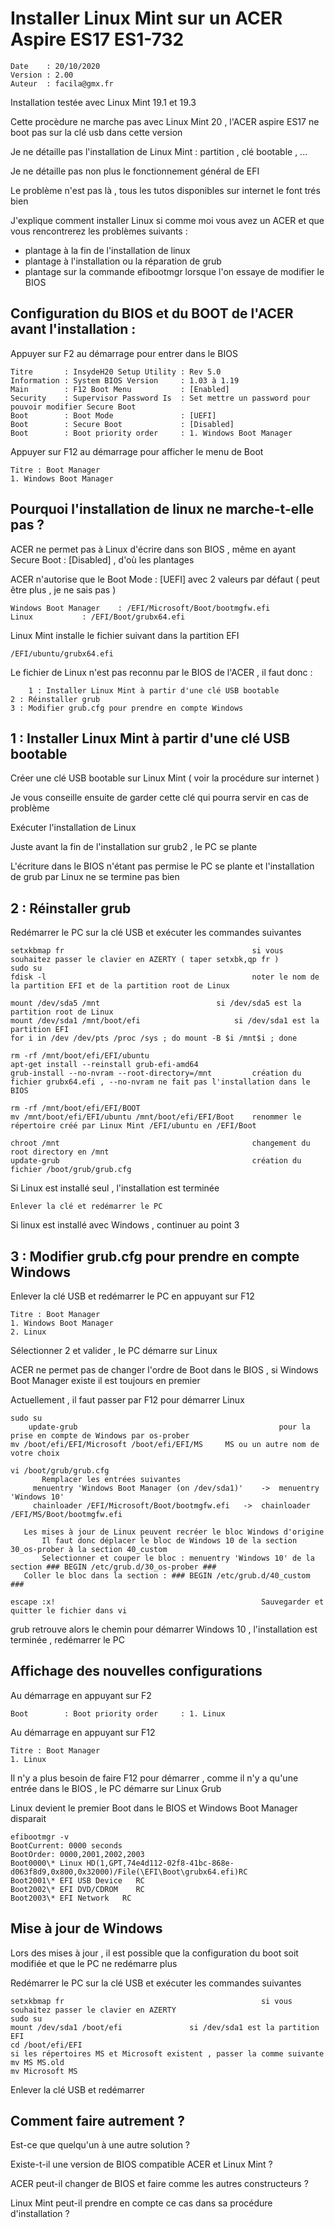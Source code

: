 # Installer Linux Mint sur un ACER Aspire ES17 ES1-732

	Date    : 20/10/2020
	Version : 2.00
	Auteur  : facila@gmx.fr

Installation testée avec Linux Mint 19.1 et 19.3

Cette procèdure ne marche pas avec Linux Mint 20 , l'ACER aspire ES17 ne boot pas sur la clé usb dans cette version

Je ne détaille pas l'installation de Linux Mint : partition , clé bootable , ... 

Je ne détaille pas non plus le fonctionnement général de EFI

Le problème n'est pas là , tous les tutos disponibles sur internet le font trés bien

J'explique comment installer Linux si comme moi vous avez un ACER et que vous rencontrerez les problèmes suivants :

- plantage à la fin de l'installation de linux
- plantage à l'installation ou la réparation de grub
- plantage sur la commande efibootmgr lorsque l'on essaye de modifier le BIOS

## Configuration du BIOS et du BOOT de l'ACER avant l'installation :

Appuyer sur F2 au démarrage pour entrer dans le BIOS

	Titre       : InsydeH20 Setup Utility : Rev 5.0
	Information : System BIOS Version     : 1.03 à 1.19
	Main        : F12 Boot Menu           : [Enabled]
	Security    : Supervisor Password Is  : Set	mettre un password pour pouvoir modifier Secure Boot
	Boot        : Boot Mode               : [UEFI]
	Boot        : Secure Boot             : [Disabled]
	Boot        : Boot priority order     : 1. Windows Boot Manager

Appuyer sur F12 au démarrage pour afficher le menu de Boot

	Titre : Boot Manager
	1. Windows Boot Manager
	
## Pourquoi l'installation de linux ne marche-t-elle pas ?

ACER ne permet pas à Linux d'écrire dans son BIOS , même en ayant Secure Boot : [Disabled] , d'où les plantages

ACER n'autorise que le Boot Mode : [UEFI] avec 2 valeurs par défaut ( peut être plus , je ne sais pas )

	Windows Boot Manager 	: /EFI/Microsoft/Boot/bootmgfw.efi
	Linux			: /EFI/Boot/grubx64.efi

Linux Mint installe le fichier suivant dans la partition EFI

	/EFI/ubuntu/grubx64.efi

Le fichier de Linux n'est pas reconnu par le BIOS de l'ACER , il faut donc :

        1 : Installer Linux Mint à partir d'une clé USB bootable
	2 : Réinstaller grub
	3 : Modifier grub.cfg pour prendre en compte Windows
        	
## 1 : Installer Linux Mint à partir d'une clé USB bootable

Créer une clé USB bootable sur Linux Mint ( voir la procédure sur internet )

Je vous conseille ensuite de garder cette clé qui pourra servir en cas de problème

Exécuter l'installation de Linux

Juste avant la fin de l'installation sur grub2 , le PC se plante

L'écriture dans le BIOS n'étant pas permise le PC se plante et l'installation de grub par Linux ne se termine pas bien

## 2 : Réinstaller grub

Redémarrer le PC sur la clé USB et exécuter les commandes suivantes

	setxkbmap fr                                          si vous souhaitez passer le clavier en AZERTY ( taper setxbk,qp fr )
	sudo su
	fdisk -l                                              noter le nom de la partition EFI et de la partition root de Linux
	
	mount /dev/sda5 /mnt    		              si /dev/sda5 est la partition root de Linux
	mount /dev/sda1 /mnt/boot/efi		    	      si /dev/sda1 est la partition EFI
	for i in /dev /dev/pts /proc /sys ; do mount -B $i /mnt$i ; done
	
	rm -rf /mnt/boot/efi/EFI/ubuntu
	apt-get install --reinstall grub-efi-amd64
	grub-install --no-nvram --root-directory=/mnt         création du fichier grubx64.efi , --no-nvram ne fait pas l'installation dans le BIOS
	
	rm -rf /mnt/boot/efi/EFI/BOOT
	mv /mnt/boot/efi/EFI/ubuntu /mnt/boot/efi/EFI/Boot    renommer le répertoire créé par Linux Mint /EFI/ubuntu en /EFI/Boot
	
	chroot /mnt                                           changement du root directory en /mnt
	update-grub                                           création du fichier /boot/grub/grub.cfg
	
Si Linux est installé seul , l'installation est terminée

	Enlever la clé et redémarrer le PC
        
Si linux est installé avec Windows , continuer au point 3
	
## 3 : Modifier grub.cfg pour prendre en compte Windows

Enlever la clé USB et redémarrer le PC en appuyant sur F12

	Titre : Boot Manager
	1. Windows Boot Manager
	2. Linux

Sélectionner 2 et valider , le PC démarre sur Linux

ACER ne permet pas de changer l'ordre de Boot dans le BIOS , si Windows Boot Manager existe il est toujours en premier

Actuellement , il faut passer par F12 pour démarrer Linux

	sudo su
        update-grub                                             pour la prise en compte de Windows par os-prober
	mv /boot/efi/EFI/Microsoft /boot/efi/EFI/MS	 	MS ou un autre nom de votre choix

	vi /boot/grub/grub.cfg
           Remplacer les entrées suivantes
	     menuentry 'Windows Boot Manager (on /dev/sda1)' 	->	menuentry 'Windows 10'
	     chainloader /EFI/Microsoft/Boot/bootmgfw.efi	->	chainloader /EFI/MS/Boot/bootmgfw.efi

	   Les mises à jour de Linux peuvent recréer le bloc Windows d'origine
           Il faut donc déplacer le bloc de Windows 10 de la section 30_os-prober à la section 40_custom
           Selectionner et couper le bloc : menuentry 'Windows 10' de la section ### BEGIN /etc/grub.d/30_os-prober ###
  	   Coller le bloc dans la section : ### BEGIN /etc/grub.d/40_custom ###
	
	escape :x!                                              Sauvegarder et quitter le fichier dans vi

grub retrouve alors le chemin pour démarrer Windows 10 , l'installation est terminée , redémarrer le PC

## Affichage des nouvelles configurations

Au démarrage en appuyant sur F2

	Boot        : Boot priority order     : 1. Linux

Au démarrage en appuyant sur F12

	Titre : Boot Manager
	1. Linux
	
Il n'y a plus besoin de faire F12 pour démarrer , comme il n'y a qu'une entrée dans le BIOS , le PC démarre sur Linux Grub

Linux devient le premier Boot dans le BIOS et Windows Boot Manager disparait

	efibootmgr -v
	BootCurrent: 0000 seconds
	BootOrder: 0000,2001,2002,2003
	Boot0000\* Linux HD(1,GPT,74e4d112-02f8-41bc-868e-d063f8d9,0x800,0x32000)/File(\EFI\Boot\grubx64.efi)RC
	Boot2001\* EFI USB Device	RC
	Boot2002\* EFI DVD/CDROM	RC
	Boot2003\* EFI Network	 RC
	
## Mise à jour de Windows

Lors des mises à jour , il est possible que la configuration du boot soit modifiée et que le PC ne redémarre plus

Redémarrer le PC sur la clé USB et exécuter les commandes suivantes

	setxkbmap fr                                            si vous souhaitez passer le clavier en AZERTY
	sudo su
	mount /dev/sda1 /boot/efi				si /dev/sda1 est la partition EFI
	cd /boot/efi/EFI
	si les répertoires MS et Microsoft existent , passer la comme suivante
	mv MS MS.old
	mv Microsoft MS
	
Enlever la clé USB et redémarrer

## Comment faire autrement ?

Est-ce que quelqu'un à une autre solution ?

Existe-t-il une version de BIOS compatible ACER et Linux Mint ?

ACER peut-il changer de BIOS et faire comme les autres constructeurs ?

Linux Mint peut-il prendre en compte ce cas dans sa procédure d'installation ?
